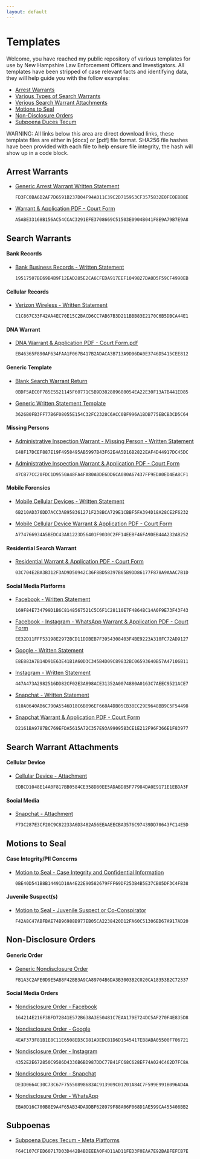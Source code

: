 ```yaml
---
layout: default
---
```

# Templates
Welcome, you have reached my public repository of various templates for use by New Hampshire Law Enforcement Officers and Investigators. All templates have been stripped of case relevant facts and identifying data, they will help guide you with the follow examples:
- [Arrest Warrants](#arrest-warrants)
- [Various Types of Search Warrants](#search-warrants)
- [Verious Search Warrant Attachments](#search-warrant-attachments)
- [Motions to Seal](#motions-to-seal)
- [Non-Disclosure Orders](#non-disclosure-orders)
- [Subpoena Duces Tecum](#subpoenas)

WARNING: All links below this area are direct download links, these template files are either in [docx]  or [pdf] file format.  SHA256 file hashes have been provided with each file to help ensure file integrity, the hash will show up in a code block.

## Arrest Warrants
* [Generic Arrest Warrant Written Statement](https://github.com/user-attachments/files/15855589/Arrest.Warrant.Template.2.docx)

      FD3FC0BA6D2AF7D6591B237D04F94A011C39C2D715953CF3575832E0FE0E8B8E

* [Warrant & Application PDF - Court Form](https://github.com/user-attachments/files/15855594/Arrest.Warrant.and.Application.PDF.2.pdf)

      A5ABE33168B156AC54CCAC3291EFE3708669C51503E0904B041F8E9A79B7E9A8

## Search Warrants

#### Bank Records
* [Bank Business Records - Written Statement](https://github.com/user-attachments/files/15855579/Written.Statement.Template.-.Bank.Records.docx)

      19517507BE69B4B9F12EAD285E2CA6CFEDA917EEF1049827DA0D5F59CF4990EB

#### Cellular Records
* [Verizon Wireless - Written Statement](https://github.com/user-attachments/files/15855567/Written.Statement.Template.-.Verizon.docx)

      C1C867C33F42AA4EC70E15C2BACD6CC7AB67B3D211BBB83E2170C6B5DBCA44E1

#### DNA Warrant
* [DNA Warrant & Application PDF - Court Form.pdf](https://github.com/user-attachments/files/15855601/DNA.Warrant.Application.PDF.pdf)

      EB46365F890AF634FAA1F067B417B2ADACA3B713A9D96DA0E3746D5415CEE812
  
#### Generic Template
* [Blank Search Warrant Return](https://github.com/user-attachments/files/15855597/Blank.Search.Warrant.Return.PDF.pdf)

      0BDF5AEC0F785E5521145F60771C5B9D382889680054EA22E30F13A7B441ED85

* [Generic Written Statement Template](https://github.com/user-attachments/files/15855564/Written.Statement.Template.docx)

      3626B0FB3FF77B6F08055E154C32FC2328C6ACC0BF996A1BDB775EBCB3CD5C64

#### Missing Persons
* [Administrative Inspection Warrant - Missing Person - Written Statement](https://github.com/user-attachments/files/15855578/Written.Statement.Template.-.Administrative.Inspection.Warrant.-.Missing.Person.docx)

      E48F17DCEF887E19F4958495AB5997B43F62E4A5D16B2822EAF4D44917DC45DC

* [Administrative Inspection Warrant & Application PDF - Court Form](https://github.com/user-attachments/files/15855598/Missing.Person.-.Administrative.Inspection.Warrant.PDF.pdf)

      47CB77CC20FDC1D9550A48FA4FA80A0DE6DD6CA080A67437FF9EDA0ED4EA8CF1

#### Mobile Forensics
* [Mobile Cellular Devices - Written Statement](https://github.com/user-attachments/files/15855569/Written.Statement.Template.-.Cell.Phone.docx)

      6B210AD376DD7ACC3AB958361271F238BCA729E1CBBF5FA394D18A28CE2F6232

* [Mobile Cellular Device Warrant & Application PDF - Court Form](https://github.com/user-attachments/files/15855596/Electronic.Device.Warrant.Application.PDF.pdf)

      A774766934A5BEDC43A81223D56401F9030C2FF14EEBF46FA9DEB44A232AB252

#### Residential Search Warrant
* [Residential Warrant & Application PDF - Court Form](https://github.com/user-attachments/files/15855814/Residential.Warrant.Application.PDF.pdf)

      03C704E2BA3B312F3AD9D50942C36F8BD58397B65B9DD86177F878A9AAAC7B1D

#### Social Media Platforms
* [Facebook - Written Statement](https://github.com/user-attachments/files/15855580/Written.Statement.Template.-.Facebook.docx)

      169F84E734799D1B6C8148567521C5C6F1C28110E7F4864BC14A0F9E73F43F43

* [Facebook - Instagram - WhatsApp Warrant & Application PDF - Court Form](https://github.com/user-attachments/files/15855599/Facebook-Instagram-WhatsApp.Warrant.Application.PDF.pdf)

      EE32D11FFF53198E2972BCD11DDBEB7F3954308403F4BE9223A310FC72AD9127

* [Google - Written Statement](https://github.com/user-attachments/files/15855582/Written.Statement.Template.-.Google.docx)

      E8E883A7B14D91E63E41B1A60D3C345B4D09C89832BC06593640B57A47106B11

* [Instagram - Written Statement](https://github.com/user-attachments/files/15855583/Written.Statement.Template.-.Instagram.docx)

      447A473A2982516DD82CF02E3A898ACE31352A0074880A0163C7AEEC9521ACE7

* [Snapchat - Written Statement](https://github.com/user-attachments/files/15855585/Written.Statement.Template.-.Snapchat.docx)

      610A0640AB6C790A5546D18C6B096EF668A4DB05CB38EC29E9648BB9C5F54498

* [Snapchat Warrant & Application PDF - Court Form](https://github.com/user-attachments/files/15855600/Snapchat.Warrant.Application.PDF.pdf)

      D2161BA9787BC769EFDA5615A72C357E93A9909583CE1E212F96F366E1F83977

## Search Warrant Attachments

#### Cellular Device
* [Cellular Device - Attachment](https://github.com/user-attachments/files/15855664/Cell.Phone.Device.-.Attachment.docx)

      EDBCD1048E14A0F817BB0584CE358D80EE5ADABD85F77984DA0E9171E1EBDA3F

#### Social Media  
* [Snapchat - Attachment](https://github.com/user-attachments/files/15855666/Snapchat.docx)

      F73C287E3CF20C9C82233A6D3482A56EEAAEECBA3576C97439DD70643FC14E5D

## Motions to Seal

#### Case Integrity/PII Concerns
* [Motion to Seal - Case Integrity and Confidential Information](https://github.com/user-attachments/files/15855670/Motion.to.Seal.-.Case.Integrity.and.Confidential.Information.docx)

      0BE40D541B8B14491D10A4E22E90582679FFF69DF253B4B5E37CB05DF3C4FB38

#### Juvenile Suspect(s)
* [Motion to Seal - Juvenile Suspect or Co-Conspirator](https://github.com/user-attachments/files/15855672/Motion.to.Seal.-.Juvenile.Suspect.or.Co-Conspirator.docx)

      F42A8C47ABFBAE74B96988B977EB05CA2238420D12FA60C51306ED67A917AD20

## Non-Disclosure Orders

#### Generic Order
* [Generic Nondisclosure Order](https://github.com/user-attachments/files/15855678/Nondisclosure.Order.docx)

      FB1A3C2AFE0D9E5AB8F42BB3A9CA89704B6DA3B3003B2C020CA18353B2C72337

#### Social Media Orders
* [Nondisclosure Order - Facebook](https://github.com/user-attachments/files/15855679/Nondisclosure.Order.-.Facebook.docx)

      164214E216F3BFD72B41E572B638A3E50481C7EAA179E724DC5AF270F4E835D8

* [Nondisclosure Order - Google](https://github.com/user-attachments/files/15855680/Nondisclosure.Order.-.Google.docx)

      4EAF373F81B1E8C11E6508ED3CD81A9EDCB1D6D1545417EB8ABA05500F706721

* [Nondisclosure Order - Instagram](https://github.com/user-attachments/files/15855681/Nondisclosure.Order.-.Instagram.docx)

      4352E2E672850C9586D4336B6BD987DDC77B41FC68C628EF74A024C462D7FC8A

* [Nondisclosure Order - Snapchat](https://github.com/user-attachments/files/15855682/Nondisclosure.Order.-.Snap.docx)

      DE3D0664C30C73C67F75550898683AC913909C01201A84C7F599E991B096AD4A

* [Nondisclosure Order - WhatsApp](https://github.com/user-attachments/files/15855683/Nondisclosure.Order.-.WhatsApp.docx)

      EBA0D16C700B8E9A4F65AB34DA9DBF628979F88A06F068D1AE599CA455408BB2

## Subpoenas

* [Subpoena Duces Tecum - Meta Platforms](https://github.com/user-attachments/files/15856021/Subpoena.Duces.Tecum.-.Meta.Platforms.docx)

      F64C107CFED60717D03D442B4BDEEEA0F4D11AD11FED3F0EAA7E92BABFEFCB7E


